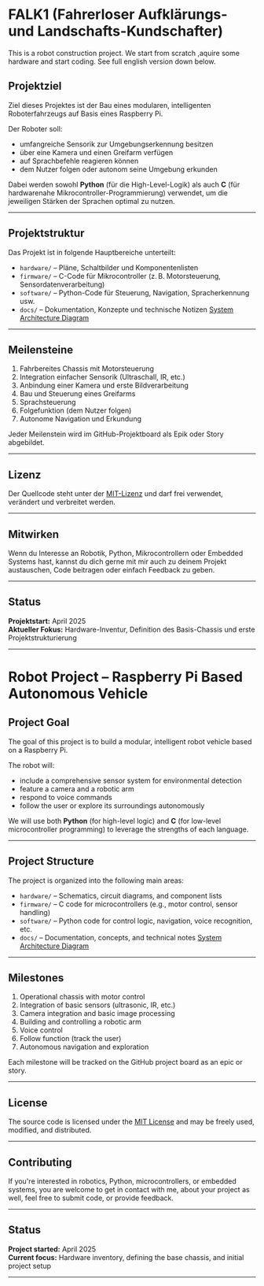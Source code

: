# FALK1 (Fahrerloser Aufklärungs- und Landschafts-Kundschafter)
This is a robot construction project. We start from scratch ,aquire some hardware and start coding. See full english version down below.

## Projektziel

Ziel dieses Projektes ist der Bau eines modularen, intelligenten Roboterfahrzeugs auf Basis eines Raspberry Pi.

Der Roboter soll:
- umfangreiche Sensorik zur Umgebungserkennung besitzen
- über eine Kamera und einen Greifarm verfügen
- auf Sprachbefehle reagieren können
- dem Nutzer folgen oder autonom seine Umgebung erkunden

Dabei werden sowohl **Python** (für die High-Level-Logik) als auch **C** (für hardwarenahe Mikrocontroller-Programmierung) verwendet, um die jeweiligen Stärken der Sprachen optimal zu nutzen.

---

## Projektstruktur

Das Projekt ist in folgende Hauptbereiche unterteilt:

- `hardware/` – Pläne, Schaltbilder und Komponentenlisten
- `firmware/` – C-Code für Mikrocontroller (z. B. Motorsteuerung, Sensordatenverarbeitung)
- `software/` – Python-Code für Steuerung, Navigation, Spracherkennung usw.
- `docs/` – Dokumentation, Konzepte und technische Notizen
[System Architecture Diagram](docs/system-architecture.md)
---

## Meilensteine

1. Fahrbereites Chassis mit Motorsteuerung
2. Integration einfacher Sensorik (Ultraschall, IR, etc.)
3. Anbindung einer Kamera und erste Bildverarbeitung
4. Bau und Steuerung eines Greifarms
5. Sprachsteuerung
6. Folgefunktion (dem Nutzer folgen)
7. Autonome Navigation und Erkundung

Jeder Meilenstein wird im GitHub-Projektboard als Epik oder Story abgebildet.

---

## Lizenz

Der Quellcode steht unter der [MIT-Lizenz](LICENSE) und darf frei verwendet, verändert und verbreitet werden.

---

## Mitwirken

Wenn du Interesse an Robotik, Python, Mikrocontrollern oder Embedded Systems hast, kannst du dich gerne mit mir auch zu deinem Projekt austauschen, Code beitragen oder einfach Feedback zu geben.

---

## Status

**Projektstart:** April 2025  
**Aktueller Fokus:** Hardware-Inventur, Definition des Basis-Chassis und erste Projektstrukturierung

---

# Robot Project – Raspberry Pi Based Autonomous Vehicle

## Project Goal

The goal of this project is to build a modular, intelligent robot vehicle based on a Raspberry Pi.

The robot will:
- include a comprehensive sensor system for environmental detection
- feature a camera and a robotic arm
- respond to voice commands
- follow the user or explore its surroundings autonomously

We will use both **Python** (for high-level logic) and **C** (for low-level microcontroller programming) to leverage the strengths of each language.

---

## Project Structure

The project is organized into the following main areas:

- `hardware/` – Schematics, circuit diagrams, and component lists
- `firmware/` – C code for microcontrollers (e.g., motor control, sensor handling)
- `software/` – Python code for control logic, navigation, voice recognition, etc.
- `docs/` – Documentation, concepts, and technical notes
[System Architecture Diagram](docs/system-architecture.md)

---

## Milestones

1. Operational chassis with motor control
2. Integration of basic sensors (ultrasonic, IR, etc.)
3. Camera integration and basic image processing
4. Building and controlling a robotic arm
5. Voice control
6. Follow function (track the user)
7. Autonomous navigation and exploration

Each milestone will be tracked on the GitHub project board as an epic or story.

---

## License

The source code is licensed under the [MIT License](LICENSE) and may be freely used, modified, and distributed.

---

## Contributing

If you're interested in robotics, Python, microcontrollers, or embedded systems, you are welcome to get in contact with me, about your project as well, feel free to submit code, or provide feedback.

---

## Status

**Project started:** April 2025  
**Current focus:** Hardware inventory, defining the base chassis, and initial project setup

---
